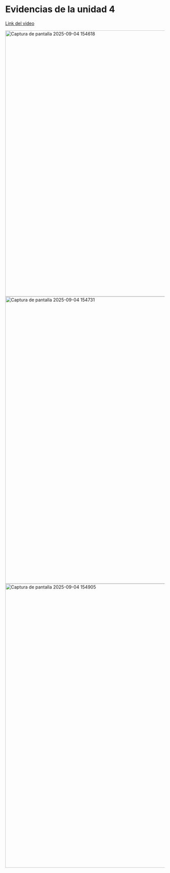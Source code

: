 # Evidencias de la unidad 4



[Link del video](https://www.youtube.com/watch?v=C2rLwKkCFfs)


<img width="1695" height="841" alt="Captura de pantalla 2025-09-04 154618" src="https://github.com/user-attachments/assets/6ccf498b-e752-466c-938c-7ea928e37e46" />



<img width="1712" height="908" alt="Captura de pantalla 2025-09-04 154731" src="https://github.com/user-attachments/assets/e81454a8-80a3-415e-826e-baa1cbeeac5b" />

<img width="1699" height="898" alt="Captura de pantalla 2025-09-04 154905" src="https://github.com/user-attachments/assets/ca634b40-9c06-47f7-beb5-2e2c7963c8be" />

